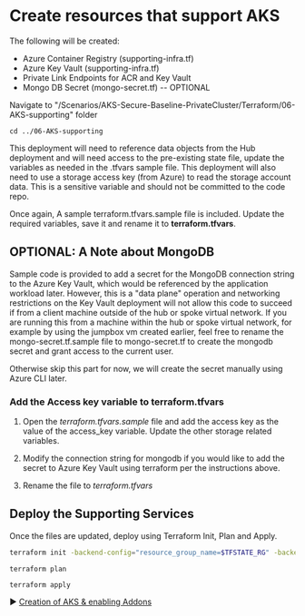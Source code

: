 # Create resources that support AKS

The following will be created:
* Azure Container Registry (supporting-infra.tf)
* Azure Key Vault (supporting-infra.tf)
* Private Link Endpoints for ACR and Key Vault
* Mongo DB Secret (mongo-secret.tf) -- OPTIONAL

Navigate to "/Scenarios/AKS-Secure-Baseline-PrivateCluster/Terraform/06-AKS-supporting" folder
```
cd ../06-AKS-supporting
```

This deployment will need to reference data objects from the Hub deployment and will need access to the pre-existing state file, update the variables as needed in the .tfvars sample file.  This deployment will also need to use a storage access key (from Azure) to read the storage account data.  This is a sensitive variable and should not be committed to the code repo. 

Once again, A sample terraform.tfvars.sample file is included. Update the required variables, save it and rename it to **terraform.tfvars**.

## OPTIONAL: A Note about MongoDB

Sample code is provided to add a secret for the MongoDB connection string to the Azure Key Vault, which would be referenced by the application workload later. However, this is a "data plane" operation and networking restrictions on the Key Vault deployment will not allow this code to succeed if from a client machine outside of the hub or spoke virtual network. If you are running this from a machine within the hub or spoke virtual network, for example by using the jumpbox vm created earlier, feel free to rename the mongo-secret.tf.sample file to mongo-secret.tf to create the mongodb secret and grant access to the current user.

Otherwise skip this part for now, we will create the secret manually using Azure CLI later.

### Add the Access key variable to terraform.tfvars

1. Open the *terraform.tfvars.sample* file and add the access key as the value of the access_key variable.  Update the other storage related variables. 

2. Modify the connection string for mongodb if you would like to add the secret to Azure Key Vault using terraform per the instructions above.
3. Rename the file to *terraform.tfvars*

## Deploy the Supporting Services 

Once the files are updated, deploy using Terraform Init, Plan and Apply. 

```bash
terraform init -backend-config="resource_group_name=$TFSTATE_RG" -backend-config="storage_account_name=$STORAGEACCOUNTNAME" -backend-config="container_name=$CONTAINERNAME"
```

```
terraform plan
```

```
terraform apply
```


:arrow_forward: [Creation of AKS & enabling Addons](./07-aks-cluster.md)